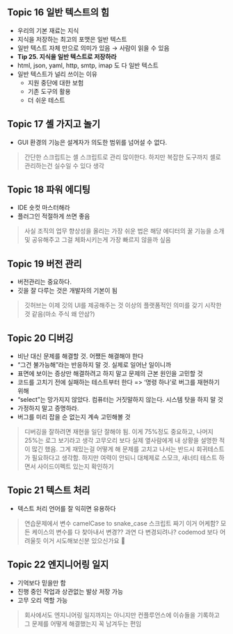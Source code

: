 ## Topic 16 일반 텍스트의 힘
- 우리의 기본 재료는 지식
- 지식을 저장하는 최고의 포맷은 일반 텍스트
- 일반 텍스트 자체 만으로 의미가 있음 → 사람이 읽을 수 있음
- **Tip 25. 지식을 일반 텍스트로 저장하라**
- html, json, yaml, http, smtp, imap 도 다 일반 텍스트
- 일반 텍스트가 널리 쓰이는 이유
  - 지원 중단에 대한 보험
  - 기존 도구의 활용
  - 더 쉬운 테스트

## Topic 17 셸 가지고 놀기
- GUI 환경의 기능은 설계자가 의도한 범위를 넘어설 수 없다.

> 간단한 스크립트는 셸 스크립트로 관리 많이한다. 하지만 복잡한 도구까지 셸로 관리하는건 실수일 수 있다 생각


## Topic 18 파워 에디팅
- IDE 숏컷 마스터해라
- 플러그인 적절하게 쓰면 좋음

> 사실 조직의 업무 향상성을 올리는 가장 쉬운 법은 해당 에디터의 꿀 기능을 소개 및 공유해주고 그걸 체화시키는게 가장 빠르지 않을까 싶음

## Topic 19 버전 관리
- 버전관리는 중요하다.
- 깃을 잘 다루는 것은 개발자의 기본이 됨

> 깃허브는 이제 깃의 UI를 제공해주는 것 이상의 플랫폼적인 의미를 갖기 시작한 것 같음(마소 주식 왜 안삼?)
 
## Topic 20 디버깅
- 비난 대신 문제를 해결할 것. 어쨌든 해결해야 한다
- “그건 불가능해”라는 반응하지 말 것. 실제로 일어난 일이니까
- 표면에 보이는 증상만 해결하려고 하지 말고 문제의 근본 원인을 고민할 것
- 코드를 고치기 전에 실패하는 테스트부터 한다 => ‘명령 하나’로 버그를 재현하기 위해
- “select”는 망가지지 않았다. 컴퓨터는 거짓말하지 않는다. 시스템 탓을 하지 말 것
- 가정하지 말고 증명하라.
- 버그를 미리 잡을 순 없는지 계속 고민해볼 것

> 디버깅을 잘하려면 재현을 일단 잘해야 됨. 이게 75%정도 중요하고, 나머지 25%는 로그 보기라고 생각
> 고무오리 보다 실제 옆사람에게 내 상황을 설명한 적이 많긴 했음. 그게 재밌는걸 어떻게 해
> 문제를 고치고 나서는 반드시 회귀테스트가 필요하다고 생각함. 하지만 여력이 안되니 대체제로 스모크, 새너티 테스트 하면서 사이드이펙트 있는지 확인하기

## Topic 21 텍스트 처리
- 텍스트 처리 언어를 잘 익히면 유용하다
> 연습문제에서 변수 camelCase to snake_case 스크립트 짜기 이거 어케함? 모든 케이스의 변수를 다 찾아내서 변경?? 과연 다 변경되려나? codemod 보다 어려울듯 이거 시도해보신분 있으신가요 👀

## Topic 22 엔지니어링 일지
- 기억보다 믿을만 함
- 진행 중인 작업과 상관없는 발상 저장 가능
- 고무 오리 역할 가능

> 회사에서도 엔지니어링 일지까지는 아니지만 컨플루언스에 이슈들을 기록하고 그 문제를 어떻게 해결했는지 꼭 남겨두는 편임
